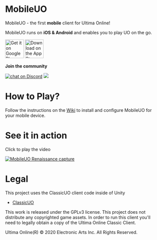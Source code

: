 # MobileUO

MobileUO - the first **mobile** client for Ultima Online!

MobileUO runs on **iOS & Android** and enables you to play UO on the go.

<a href='https://play.google.com/store/apps/details?id=com.mobileuo.mobileuo&pcampaignid=pcampaignidMKT-Other-global-all-co-prtnr-py-PartBadge-Mar2515-1'><img height='60' alt='Get it on Google Play' src='https://raw.githubusercontent.com/VoxelBoy/MobileUO/master/docs/images/playStoreBadge.png'/></a>
<a href='https://apps.apple.com/us/app/id1511721667'><img height='60' alt='Download on the App Store' src='https://raw.githubusercontent.com/VoxelBoy/MobileUO/master/docs/images/appStoreBadge.png'/></a>

**Join the community**

<a href="https://discord.gg/d6NQsj3">
<img src="https://img.shields.io/discord/687638336482836481?logo=discord"
alt="chat on Discord"></a>

<img src="https://raw.githubusercontent.com/VoxelBoy/MobileUO/master/docs/images/MobileUOGitHubCover.png"/>

# How to Play?
Follow the instructions on the [Wiki](https://github.com/VoxelBoy/MobileUO/wiki) to install and configure MobileUO for your mobile device.

# See it in action

Click to play the video

[![MobileUO Renaissance capture](https://raw.githubusercontent.com/VoxelBoy/MobileUO/master/docs/images/MobileUORenaissanceCaptureVideoThumbnail.png)](http://www.youtube.com/watch?v=fT_gdb_X9oc "MobileUO - UO Renaissance capture")

# Legal
This project uses the ClassicUO client code inside of Unity

* [ClassicUO](https://github.com/andreakarasho/ClassicUO)

This work is released under the GPLv3 license. This project does not distribute any copyrighted game assets. In order to run this client you'll need to legally obtain a copy of the Ultima Online Classic Client.

Ultima Online(R) © 2020 Electronic Arts Inc. All Rights Reserved.

